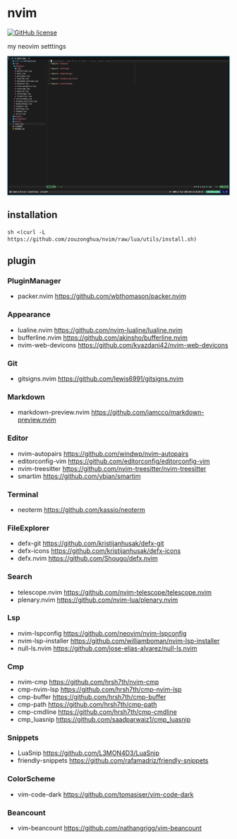 # nvim
[![GitHub license](https://img.shields.io/badge/license-MIT-blue.svg)](https://github.com/zouzonghua/nvim/blob/main/LICENSE)

my neovim setttings

![screenshot](./screenshot/202203221033.png)

## installation

```
sh <(curl -L https://github.com/zouzonghua/nvim/raw/lua/utils/install.sh)
```

## plugin

### PluginManager

- packer.nvim <https://github.com/wbthomason/packer.nvim>

### Appearance

- lualine.nvim <https://github.com/nvim-lualine/lualine.nvim>
- bufferline.nvim <https://github.com/akinsho/bufferline.nvim>
- nvim-web-devicons <https://github.com/kyazdani42/nvim-web-devicons>

### Git

- gitsigns.nvim <https://github.com/lewis6991/gitsigns.nvim>

### Markdown

- markdown-preview.nvim <https://github.com/iamcco/markdown-preview.nvim>

### Editor

- nvim-autopairs <https://github.com/windwp/nvim-autopairs>
- editorconfig-vim <https://github.com/editorconfig/editorconfig-vim>
- nvim-treesitter <https://github.com/nvim-treesitter/nvim-treesitter>
- smartim <https://github.com/ybian/smartim>

### Terminal

- neoterm <https://github.com/kassio/neoterm>

### FileExplorer

- defx-git <https://github.com/kristijanhusak/defx-git>
- defx-icons <https://github.com/kristijanhusak/defx-icons>
- defx.nvim <https://github.com/Shougo/defx.nvim>

### Search

- telescope.nvim <https://github.com/nvim-telescope/telescope.nvim>
- plenary.nvim <https://github.com/nvim-lua/plenary.nvim>

### Lsp

- nvim-lspconfig <https://github.com/neovim/nvim-lspconfig>
- nvim-lsp-installer <https://github.com/williamboman/nvim-lsp-installer>
- null-ls.nvim <https://github.com/jose-elias-alvarez/null-ls.nvim>

### Cmp

- nvim-cmp <https://github.com/hrsh7th/nvim-cmp>
- cmp-nvim-lsp <https://github.com/hrsh7th/cmp-nvim-lsp>
- cmp-buffer <https://github.com/hrsh7th/cmp-buffer>
- cmp-path <https://github.com/hrsh7th/cmp-path>
- cmp-cmdline <https://github.com/hrsh7th/cmp-cmdline>
- cmp_luasnip <https://github.com/saadparwaiz1/cmp_luasnip>

### Snippets

- LuaSnip <https://github.com/L3MON4D3/LuaSnip>
- friendly-snippets <https://github.com/rafamadriz/friendly-snippets>

### ColorScheme

- vim-code-dark <https://github.com/tomasiser/vim-code-dark>

### Beancount

- vim-beancount <https://github.com/nathangrigg/vim-beancount>

